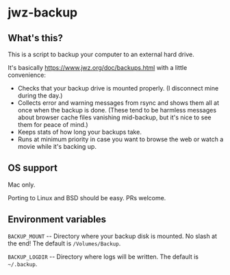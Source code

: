 # jwz-backup #

## What's this? ##

This is a script to backup your computer to an external hard drive.

It's basically <https://www.jwz.org/doc/backups.html> with a little
convenience:

* Checks that your backup drive is mounted properly. (I disconnect mine during
  the day.)
* Collects error and warning messages from rsync and shows them all at once
  when the backup is done. (These tend to be harmless messages about browser
  cache files vanishing mid-backup, but it's nice to see them for peace of
  mind.)
* Keeps stats of how long your backups take.
* Runs at minimum priority in case you want to browse the web or watch a movie
  while it's backing up.

## OS support ##

Mac only.

Porting to Linux and BSD should be easy. PRs welcome.

## Environment variables ##

`BACKUP_MOUNT` -- Directory where your backup disk is mounted. No slash at the
end! The default is `/Volumes/Backup`.

`BACKUP_LOGDIR` -- Directory where logs will be written. The default is
`~/.backup`.
